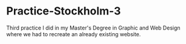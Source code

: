 # Practice-Stockholm-3
Third practice I did in my Master's Degree in Graphic and Web Design where we had to recreate an already existing website.
